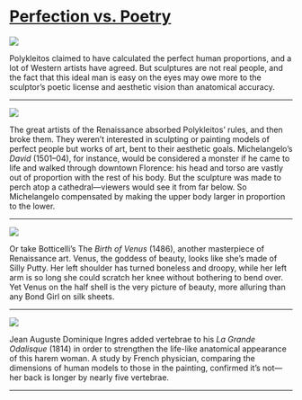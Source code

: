 # [Perfection vs. Poetry](http://artsmia.github.io/griot/#/stories/817)

![](http://cdn.dx.artsmia.org/thumbs/tn_mia_4000940.jpg)

Polykleitos claimed to have calculated the perfect human proportions, and a lot of Western artists have agreed. But sculptures are not real people, and the fact that this ideal man is easy on the eyes may owe more to the sculptor’s poetic license and aesthetic vision than anatomical accuracy.  

---

![](http://cdn.dx.artsmia.org/thumbs/tn_2014_TDX_MIAArtStories_132.jpg)

The great artists of the Renaissance absorbed Polykleitos’ rules, and then broke them. They weren’t interested in sculpting or painting models of perfect people but works of art, bent to their aesthetic goals. Michelangelo’s *David* (1501–04), for instance, would be considered a monster if he came to life and walked through downtown Florence: his head and torso are vastly out of proportion with the rest of his body. But the sculpture was made to perch atop a cathedral—viewers would see it from far below. So Michelangelo compensated by making the upper body larger in proportion to the lower.  

---

![](http://cdn.dx.artsmia.org/thumbs/tn_2014_TDX_MIAArtStories_122.jpg)

Or take Botticelli’s The *Birth of Venus* (1486), another masterpiece of Renaissance art. Venus, the goddess of beauty, looks like she’s made of Silly Putty. Her left shoulder has turned boneless and droopy, while her left arm is so long she could scratch her knee without bothering to bend over. Yet Venus on the half shell is the very picture of beauty, more alluring than any Bond Girl on silk sheets.

---

![](http://cdn.dx.artsmia.org/thumbs/tn_2014_TDX_MIAArtStories_141.jpg)

Jean Auguste Dominique Ingres added vertebrae to his *La Grande Odalisque* (1814) in order to strengthen the life-like anatomical appearance of this harem woman. A study by French physician, comparing the dimensions of human models to those in the painting, confirmed it’s not—her back is longer by nearly five vertebrae.

---
